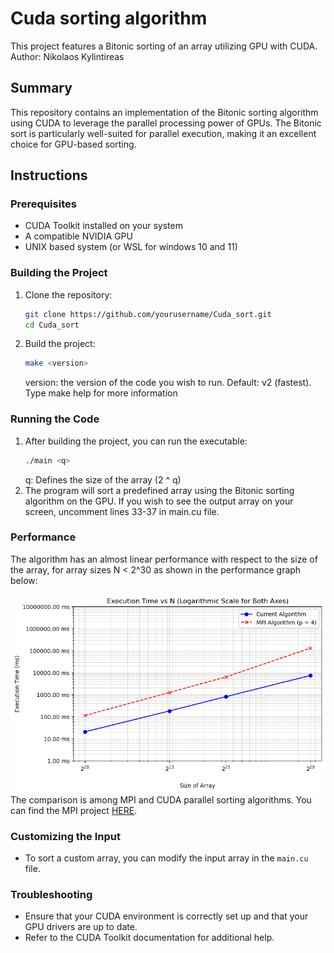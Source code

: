 # Cuda sorting algorithm
This project features a Bitonic sorting of an array utilizing GPU with CUDA.
Author: Nikolaos Kylintireas
## Summary
This repository contains an implementation of the Bitonic sorting algorithm using CUDA to leverage the parallel processing power of GPUs. The Bitonic sort is particularly well-suited for parallel execution, making it an excellent choice for GPU-based sorting.

## Instructions

### Prerequisites
- CUDA Toolkit installed on your system
- A compatible NVIDIA GPU
- UNIX based system (or WSL for windows 10 and 11)

### Building the Project
1. Clone the repository:
    ```sh
    git clone https://github.com/yourusername/Cuda_sort.git
    cd Cuda_sort
    ```

2. Build the project:
    ```sh
    make <version>
    ```
    version: the version of the code you wish to run. Default: v2 (fastest).
    Type make help for more information

### Running the Code
1. After building the project, you can run the executable:
    ```sh
    ./main <q>
    ```
    q: Defines the size of the array (2 ^ q)
2. The program will sort a predefined array using the Bitonic sorting algorithm on the GPU.
   If you wish to see the output array on your screen, uncomment lines 33-37 in main.cu file.

### Performance
The algorithm has an almost linear performance with respect to the size of the array, for array sizes N < 2^30
as shown in the performance graph below:

![Performance Graph](https://github.com/NicKylis/Cuda_sort/blob/main/documentation/src/graph2.png)
The comparison is among MPI and CUDA parallel sorting algorithms. You can find the MPI project [HERE](https://github.com/NicKylis/MpiSort).

### Customizing the Input
- To sort a custom array, you can modify the input array in the `main.cu` file.

### Troubleshooting
- Ensure that your CUDA environment is correctly set up and that your GPU drivers are up to date.
- Refer to the CUDA Toolkit documentation for additional help.